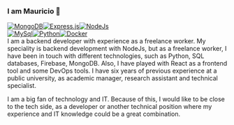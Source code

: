### I am Mauricio  👋
[![MongoDB][mongodb-shield]][mongoDB-url][![Express.js][expressjs-shield]][expressjs-url][![NodeJs][nodejs-shield]][node-url]<br/>
[![MySql][mysql-shield]][mysql-url][![Python][python-shield]][python-url][![Docker][docker-shield]][docker-url] <br/>
I am a backend developer with experience as a freelance worker. 
My speciality is backend development with NodeJs, but as a freelance worker, I have been in touch with different technologies, such as Python, SQL databases, Firebase, MongoDB. 
Also, I have played with React as a frontend tool and some DevOps tools. 
I have six years of previous experience at a public university, as academic manager, research assistant and technical specialist.

I am a big fan of technology and IT. Because of this, I would like to be close to the tech side, as a developer or another technical position where my experience and IT knowledge could be a great combination.



<!--
**molro/molro** is a ✨ _special_ ✨ repository because its `README.md` (this file) appears on your GitHub profile.

Here are some ideas to get you started:

- 🔭 I’m currently working on ...
- 🌱 I’m currently learning ...
- 👯 I’m looking to collaborate on ...
- 🤔 I’m looking for help with ...
- 💬 Ask me about ...
- 📫 How to reach me: ...
- 😄 Pronouns: ...
- ⚡ Fun fact: ...
-->
[nodejs-shield]: https://img.shields.io/badge/node.js-6DA55F?style=for-the-badge&logo=node.js&logoColor=white
[node-url]: https://nodejs.org/en/
[expressjs-shield]: https://img.shields.io/badge/express.js-%23404d59.svg?style=for-the-badge&logo=express&logoColor=%2361DAFB
[expressjs-url]: https://expressjs.com
[mongoDB-shield]: https://img.shields.io/badge/MongoDB-%234ea94b.svg?style=for-the-badge&logo=mongodb&logoColor=white
[mongoDB-url]: https://www.mongodb.com

[python-shield]:https://img.shields.io/badge/python-3670A0?style=for-the-badge&logo=python&logoColor=ffdd54
[python-url]:https://www.python.org
[mysql-shield]:https://img.shields.io/badge/mysql-%2300f.svg?style=for-the-badge&logo=mysql&logoColor=white
[mysql-url]:https://www.mysql.com



[mongoose-shield]: https://img.shields.io/badge/mongoose-6.6.5-red
[mongoose-url]: https://mongoosejs.com


[docker-shield]:https://img.shields.io/badge/docker-%230db7ed.svg?style=for-the-badge&logo=docker&logoColor=white
[docker-url]: https://www.docker.com
